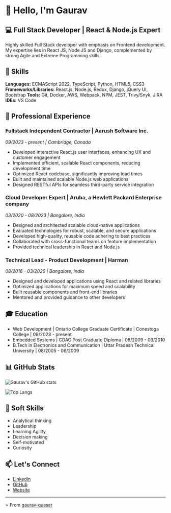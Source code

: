 # 👋 Hello, I'm Gaurav

## 💻 Full Stack Developer | React & Node.js Expert

Highly skilled Full Stack developer with emphasis on Frontend development. My expertise lies in React JS, Node JS and Django, complemented by strong Agile and Extreme Programming skills.

## 🚀 Skills

**Languages:** ECMAScript 2022, TypeScript, Python, HTML5, CSS3
**Frameworks/Libraries:** React.js, Node.js, Redux, Django, jQuery UI, Bootstrap
**Tools:** Git, Docker, AWS, Webpack, NPM, JEST, Trivy/Snyk, JIRA
**IDEs:** VS Code

## 💼 Professional Experience

### Fullstack Independent Contractor | Aarush Software Inc.
*09/2023 - present | Cambridge, Canada*

- Developed interactive React.js user interfaces, enhancing UX and customer engagement
- Implemented efficient, scalable React components, reducing development time
- Optimized React codebase, significantly improving load times
- Built and maintained scalable Node.js web applications
- Designed RESTful APIs for seamless third-party service integration

### Cloud Developer Expert | Aruba, a Hewlett Packard Enterprise company
*03/2020 - 08/2023 | Bangalore, India*

- Designed and architected scalable cloud-native applications
- Evaluated technologies for robust, scalable, and secure applications
- Developed high-quality, reusable code adhering to best practices
- Collaborated with cross-functional teams on feature implementation
- Provided technical leadership in React and Node.js

### Technical Lead - Product Development | Harman
*08/2016 - 03/2020 | Bangalore, India*

- Designed and developed applications using React and related libraries
- Optimized applications for maximum speed and scalability
- Built reusable components and front-end libraries
- Mentored and provided guidance to other developers

## 🎓 Education

- Web Development | Ontario College Graduate Certificate | Conestoga College | 09/2023 - present
- Embedded Systems | CDAC Post Graduate Diploma | 08/2009 - 03/2010
- B.Tech in Electronics and Communication | Uttar Pradesh Technical University | 08/2005 - 06/2009

## 📊 GitHub Stats

![Gaurav's GitHub stats](github-readme-stats-git-master-gaurav-quasars-projects.vercel.app/api?username=gaurav-quasar&count_private=true&show_icons=true&include_all_commits=true&cache_seconds=1800)

![Top Langs](github-readme-stats-git-master-gaurav-quasars-projects.vercel.app/api/top-langs/?username=gaurav-quasar&layout=compact&cache_seconds=1800)

## 🌟 Soft Skills

- Analytical thinking
- Leadership
- Learning Agility
- Decision making
- Self-motivated
- Curiosity

## 📫 Let's Connect

- [LinkedIn](https://www.linkedin.com/in/gaurav-quasar)
- [GitHub](https://github.com/gaurav-quasar)
- [Website](http://www.gaurav-quasar.com/)

---

⭐️ From [gaurav-quasar](https://github.com/gaurav-quasar)
